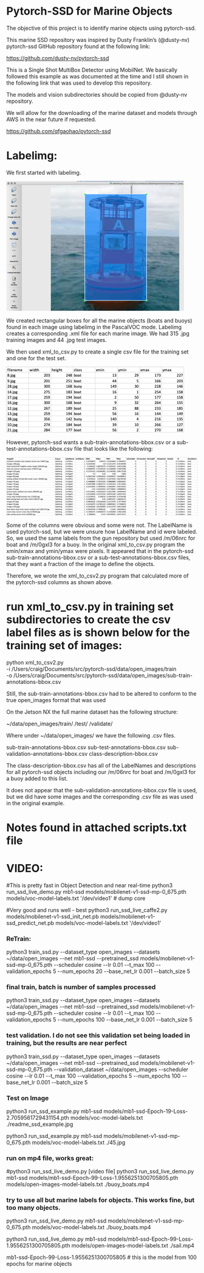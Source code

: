 # Pytorch-SSD for Marine Objects 
The objective of this project is to identify marine objects using pytorch-ssd.

This marine SSD repository was inspired by Dusty Franklin’s (@dusty-nv) pytorch-ssd GitHub repository found at the following link:

https://github.com/dusty-nv/pytorch-ssd

This is a Single Shot MultiBox Detector using MobilNet. We basically followed this example as was documented at the time and I still shown in the following link that was used to develop this repository. 

The models and vision subdirectories should be copied from @dusty-nv repository. 

We will allow for the downloading of the marine dataset and models through AWS in the near future if requested.

https://github.com/qfgaohao/pytorch-ssd

# Labelimg:
We first started with labelimg. 

![Marine_Image](labelimg.png)

We created rectangular boxes for all the marine objects (boats and buoys) found in each image using labelimg in the PascalVOC mode. Labelimg creates a corresponding .xml file for each marine image. We had 315 .jpg training images and 44 .jpg test images.

We then used xml_to_csv.py to create a single csv file for the training set and one for the test set.

![Marine_Image](labelimg_csv.png)

However, pytorch-ssd wants a sub-train-annotations-bbox.csv or a sub-test-annotations-bbox.csv file that looks like the following:

![Marine_Image](labelimg_csv2.png)

Some of the columns were obvious and some were not. The LabelName is used pytorch-ssd, but we were unsure how LabelName and id were labeled. So, we used the same labels from the gun repository but used /m/06nrc for boat and /m/0gxl3 for a buoy. In the original xml_to_csv.py program the xmin/xmax and ymin/ymax were pixels. It appeared that in the pytorch-ssd sub-train-annotations-bbox.csv or a sub-test-annotations-bbox.csv files, that they want a fraction of the image to define the objects. 

Therefore, we wrote the xml_to_csv2.py program that calculated more of the pytorch-ssd columns as shown above. 

# run xml_to_csv.py in training set subdirectories to create the csv label files as is shown below for the training set of images:

python xml_to_csv2.py \
-i /Users/craig/Documents/src/pytorch-ssd/data/open_images/train \
-o /Users/craig/Documents/src/pytorch-ssd/data/open_images/sub-train-annotations-bbox.csv

Still, the sub-train-annotations-bbox.csv had to be altered to conform to the true open_images format that was used  

On the Jetson NX the full marine dataset has the following structure:

~/data/open_images/train/
		/test/
		/validate/

Where under ~/data/open_images/ we have the following .csv files. 

sub-train-annotations-bbox.csv
sub-test-annotations-bbox.csv
sub-validation-annotations-bbox.csv
class-description-bbox.csv

The class-description-bbox.csv has all of the LabelNames and descriptions for all pytorch-ssd objects including our /m/06nrc for boat and /m/0gxl3 for a buoy added to this list. 

It does not appear that the sub-validation-annotations-bbox.csv file is used, but we did have some images and the corresponding .csv file as was used in the original example.


# Notes found in attached scripts.txt file

# VIDEO:
#This is pretty fast in Object Detection and near real-time
python3 run_ssd_live_demo.py mb1-ssd models/mobilenet-v1-ssd-mp-0_675.pth models/voc-model-labels.txt '/dev/video1'  # dump core

#Very good and runs well - best
python3 run_ssd_live_caffe2.py models/mobilenet-v1-ssd_init_net.pb models/mobilenet-v1-ssd_predict_net.pb models/voc-model-labels.txt  '/dev/video1'



### ReTrain:
python3 train_ssd.py --dataset_type open_images --datasets ~/data/open_images --net mb1-ssd --pretrained_ssd models/mobilenet-v1-ssd-mp-0_675.pth --scheduler cosine --lr 0.01 --t_max 100 --validation_epochs 5 --num_epochs 20 --base_net_lr 0.001  --batch_size 5

### final train, batch is number of samples processed
python3 train_ssd.py --dataset_type open_images --datasets ~/data/open_images --net mb1-ssd --pretrained_ssd models/mobilenet-v1-ssd-mp-0_675.pth --scheduler cosine --lr 0.01 --t_max 100 --validation_epochs 5 --num_epochs 100 --base_net_lr 0.001  --batch_size 5


### test validation. I do not see this validation set being loaded in training, but the results are near perfect
python3 train_ssd.py --dataset_type open_images --datasets ~/data/open_images --net mb1-ssd --pretrained_ssd models/mobilenet-v1-ssd-mp-0_675.pth --validation_dataset ~/data/open_images --scheduler cosine --lr 0.01 --t_max 100 --validation_epochs 5 --num_epochs 100 --base_net_lr 0.001  --batch_size 5




### Test on Image
python3 run_ssd_example.py mb1-ssd models/mb1-ssd-Epoch-19-Loss-2.7059561729431154.pth  models/voc-model-labels.txt ./readme_ssd_example.jpg

python3 run_ssd_example.py mb1-ssd models/mobilenet-v1-ssd-mp-0_675.pth models/voc-model-labels.txt ./45.jpg



### run on mp4 file, works great:
#python3 run_ssd_live_demo.py <net type>  <model path> <label path> [video file]
python3 run_ssd_live_demo.py mb1-ssd models/mb1-ssd-Epoch-99-Loss-1.9556251300705805.pth  models/open-images-model-labels.txt ./buoy_boats.mp4


### try to use all but marine labels for objects. This works fine, but too many objects. 
python3 run_ssd_live_demo.py mb1-ssd models/mobilenet-v1-ssd-mp-0_675.pth models/voc-model-labels.txt ./buoy_boats.mp4


python3 run_ssd_live_demo.py mb1-ssd models/mb1-ssd-Epoch-99-Loss-1.9556251300705805.pth  models/open-images-model-labels.txt ./sail.mp4

mb1-ssd-Epoch-99-Loss-1.9556251300705805 # this is the model from 100 epochs for marine objects

